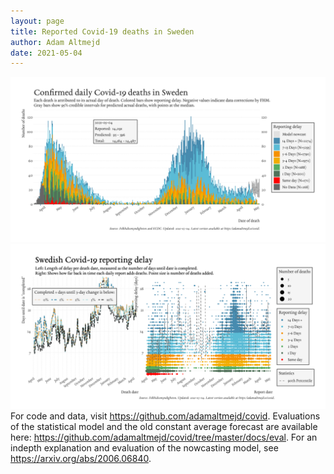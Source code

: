 ```yaml
---
layout: page
title: Reported Covid-19 deaths in Sweden
author: Adam Altmejd
date: 2021-05-04
---
```


![Graph of Swedish Covid-19 deaths with reporting delay.](deaths_lag_sweden_2021-05-04.png "Swedish Covid-19 deaths.")
![Graph of Swedish Covid-19 reporting delay in daily deaths.](lag_trend_sweden_2021-05-04.png "Trend in Swedish Covid-19 mortality reporting delay.")
For code and data, visit <https://github.com/adamaltmejd/covid>.
Evaluations of the statistical model and the old constant average forecast are available here: <https://github.com/adamaltmejd/covid/tree/master/docs/eval>.
For an indepth explanation and evaluation of the nowcasting model, see <https://arxiv.org/abs/2006.06840>.

